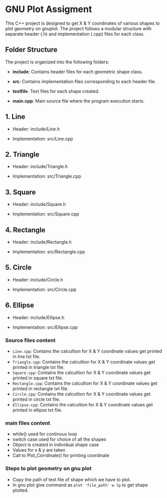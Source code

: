 # GNU Plot Assigment
This C++ project is designed to get X & Y coordinates of various shapes to plot geometry on gnuplot. The project follows a modular structure with separate header (.h) and implementation (.cpp) files for each class.

## Folder Structure
The project is organized into the following folders:

- **include**: Contains header files for each geometric shape class.
 
- **src**: Contains implementation files corresponding to each header file.

- **textfile**: Text files for each shape created.
 
- **main.cpp**: Main source file where the program execution starts.
## 1. Line
 
- Header: include/Line.h
 
- Implementation: src/Line.cpp
 
## 2. Triangle
 
- Header: include/Triangle.h
 
- Implementation: src/Triangle.cpp
 
## 3. Square
 
- Header: include/Square.h
 
- Implementation: src/Square.cpp

## 4. Rectangle
 
- Header: include/Rectangle.h
 
- Implementation: src/Rectangle.cpp
 
## 5. Circle
 
- Header: include/Circle.h
 
- Implementation: src/Circle.cpp
 
## 6. Ellipse
 
- Header: include/Ellipse.h
 
- Implementation: src/Ellipse.cpp

### Source files content

- `Line.cpp`: Contains the calcultion for X & Y coordinate values get printed in line txt file.
- `Triangle.cpp`: Contains the calcultion for X & Y coordinate values get printed in triangle txt file.
- `Square.cpp`: Contains the calcultion for X & Y coordinate values get printed in square txt file.
- `Rectangle.cpp`: Contains the calcultion for X & Y coordinate values get printed in rectangle txt file.
- `Circle.cpp`: Contains the calcultion for X & Y coordinate values get printed in circle txt file.
- `Ellipse.cpp`: Contains the calcultion for X & Y coordinate values get printed in ellipse txt file.

### main files content

- while() used for continous loop
- switch case used for choice of all the shapes 
- Object is created in individual shape case 
- Values for x & y are taken
- Call to Plot_Corrdinate() for printing coordinate

### Steps to plot geometry on gnu plot
- Copy the path of text file of shape which we have to plot.
- In gnu plot give command as `plot 'file_path' w lp` to get shape plotted.
 

